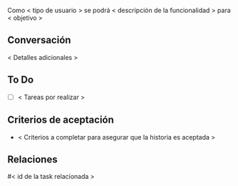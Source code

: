 Como < tipo de usuario > se podrá < descripción de la funcionalidad > para < objetivo >

## Conversación
< Detalles adicionales >

## To Do
- [ ] < Tareas por realizar >

## Criterios de aceptación
- < Criterios a completar para asegurar que la historia es aceptada >

## Relaciones
#< id de la task relacionada >
